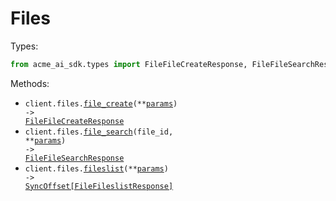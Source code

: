 # Files

Types:

```python
from acme_ai_sdk.types import FileFileCreateResponse, FileFileSearchResponse, FileFileslistResponse
```

Methods:

- <code title="post /files/">client.files.<a href="./src/acme_ai_sdk/resources/files.py">file_create</a>(\*\*<a href="src/acme_ai_sdk/types/file_file_create_params.py">params</a>) -> <a href="./src/acme_ai_sdk/types/file_file_create_response.py">FileFileCreateResponse</a></code>
- <code title="get /files/{file_id}/search">client.files.<a href="./src/acme_ai_sdk/resources/files.py">file_search</a>(file_id, \*\*<a href="src/acme_ai_sdk/types/file_file_search_params.py">params</a>) -> <a href="./src/acme_ai_sdk/types/file_file_search_response.py">FileFileSearchResponse</a></code>
- <code title="get /files/">client.files.<a href="./src/acme_ai_sdk/resources/files.py">fileslist</a>(\*\*<a href="src/acme_ai_sdk/types/file_fileslist_params.py">params</a>) -> <a href="./src/acme_ai_sdk/types/file_fileslist_response.py">SyncOffset[FileFileslistResponse]</a></code>
